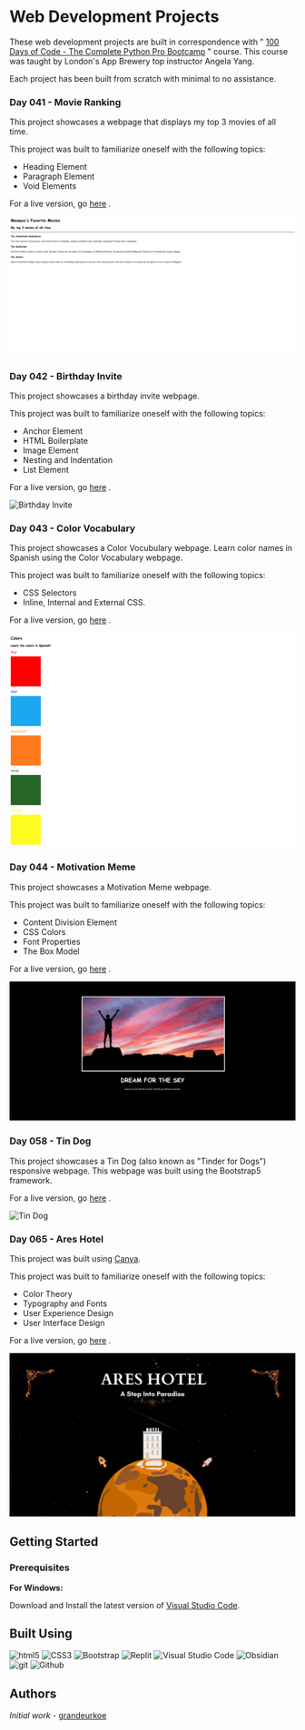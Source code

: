 # Web Development Projects

These web development projects are built in correspondence with " [100 Days of Code - The Complete Python Pro Bootcamp](https://www.udemy.com/course/100-days-of-code/) " course. This course was taught by London's App Brewery top instructor Angela Yang.<br/>

Each project has been built from scratch with minimal to no assistance.<br/>

### Day 041 - Movie Ranking

This project showcases a webpage that displays my top 3 movies of all time. 

This project was built to familiarize oneself with the following topics: 
- Heading Element
- Paragraph Element
- Void Elements

For a live version, go [here](https://replit.com/@grandeurkoe/movie-ranking?v=1) .

![Movie Ranking](movie-ranking/movie-ranking.png)

### Day 042 - Birthday Invite

This project showcases a birthday invite webpage. 

This project was built to familiarize oneself with the following topics: 
- Anchor Element
- HTML Boilerplate
- Image Element
- Nesting and Indentation
- List Element

For a live version, go [here](https://replit.com/@grandeurkoe/birthday-invite?v=1) .

![Birthday Invite](birthday-invite/birthday-invite.gif)

### Day 043 - Color Vocabulary

This project showcases a Color Vocubulary webpage. Learn color names in Spanish using the Color Vocabulary webpage.

This project was built to familiarize oneself with the following topics:
- CSS Selectors
- Inline, Internal and External CSS.

For a live version, go [here](https://replit.com/@grandeurkoe/color-vocab?v=1) .

![Color Vocabulary](color-vocab/color-vocab.png)

### Day 044 - Motivation Meme

This project showcases a Motivation Meme webpage.

This project was built to familiarize oneself with the following topics:
- Content Division Element
- CSS Colors
- Font Properties
- The Box Model

For a live version, go [here](https://replit.com/@grandeurkoe/motivation-meme?v=1) .

![Motivation Meme](motivation-meme/motivation-meme.png)

### Day 058 - Tin Dog

This project showcases a Tin Dog (also known as "Tinder for Dogs") responsive webpage. This webpage was built using the Bootstrap5 framework.

For a live version, go [here](https://replit.com/@grandeurkoe/tin-dog?v=1) .

![Tin Dog](tin-dog/tin-dog.gif)

### Day 065 - Ares Hotel

This project was built using [Canva](https://www.canva.com/).

This project was built to familiarize oneself with the following topics:
- Color Theory
- Typography and Fonts
- User Experience Design
- User Interface Design

For a live version, go [here](https://www.canva.com/design/DAFv7iLyFEQ/JWuvgMKykhqIRV-YNGiUEg/view?website#4:home) .

![Ares Hotel](ares-hotel/ares-hotel.gif)

## Getting Started

### Prerequisites

<b>For Windows:</b>
<br/> 

Download and Install the latest version of [Visual Studio Code](https://code.visualstudio.com/download).<br/>

## Built Using
<p>
  <img alt="html5" src="https://img.shields.io/badge/-HTML5-e34f26?style=flat-square&logo=html5&logoColor=white" />
  <img alt="CSS3" src="https://img.shields.io/badge/-CSS3-264de4?style=flat-square&logo=css3&logoColor=white" />
  <img alt="Bootstrap" src="https://img.shields.io/badge/-Bootstrap-59287a?style=flat-square&logo=bootstrap&logoColor=white" />
  <img alt="Replit" src="https://img.shields.io/badge/-Replit-CD5C08?style=flat-square&logo=replit&logoColor=white" />
  <img alt="Visual Studio Code" src="https://img.shields.io/badge/-Visual%20Studio%20Code-0078d7?style=flat-square&logo=visualstudiocode&logoColor=white" />
  <img alt="Obsidian" src="https://img.shields.io/badge/Obsidian-7E1DFB?style=flat-square&logo=obsidian&logoColor=white" />
  <img alt="git" src="https://img.shields.io/badge/-Git-f34f29?style=flat-square&logo=git&logoColor=white" />
  <img alt="Github" src="https://img.shields.io/badge/-Github-14232c?style=flat-square&logo=github&logoColor=white" />
</p>

## Authors

*Initial work* - [grandeurkoe](https://github.com/grandeurkoe)
